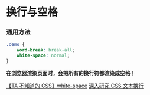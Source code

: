 # 换行与空格

### 通用方法

```css
.demo {
    word-break: break-all;
    white-space: normal;
}
```

**在浏览器渲染页面时，会把所有的换行符都渲染成空格！**

[【TA 不知道的 CSS】white-space](https://juejin.cn/post/7123521272964710436)
[深入研究 CSS 文本换行](https://blog.csdn.net/wang_yu_shun/article/details/124854767)
